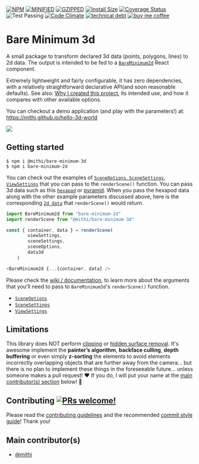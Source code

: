 [![NPM](https://img.shields.io/npm/v/@mithi/bare-minimum-3d.svg)](https://www.npmjs.com/package/@mithi/bare-minimum-3d)
[![MINIFIED](https://img.shields.io/bundlephobia/min/@mithi/bare-minimum-3d?color=%2300BCD4&label=minified)](https://bundlephobia.com/result?p=@mithi/bare-minimum-3d)
[![GZIPPED](https://img.shields.io/bundlephobia/minzip/@mithi/bare-minimum-3d?color=%2300BCD4&label=minified%20%2B%20gzipped)](https://bundlephobia.com/result?p=bare-minimum-3d)
[![Install Size](https://packagephobia.now.sh/badge?p=@mithi/bare-minimum-3d)](https://packagephobia.com/result?p=%40mithi%2Fbare-minimum-3d)
[![Coverage Status](https://coveralls.io/repos/github/mithi/bare-minimum-3d/badge.svg?branch=master)](https://coveralls.io/github/mithi/bare-minimum-3d?branch=master)
![Test Passing](https://github.com/mithi/bare-minimum-3d/workflows/test/badge.svg)
[![Code Climate](https://codeclimate.com/github/mithi/bare-minimum-3d/badges/gpa.svg)](https://codeclimate.com/github/mithi/bare-minimum-3d)
[![technical debt](https://img.shields.io/codeclimate/tech-debt/mithi/bare-minimum-3d)](https://codeclimate.com/github/mithi/bare-minimum-3d/trends/technical_debt)
[![buy me coffee](https://img.shields.io/badge/Buy%20me%20-coffee!-orange.svg?logo=buy-me-a-coffee&color=795548)](https://ko-fi.com/minimithi)

# Bare Minimum 3d

A small package to transform declared 3d data (points, polygons, lines) to 2d data. The output is intended to be fed to a [`BareMinimum2d`](https://github.com/mithi/bare-minimum-2d) React component.

Extremely lightweight and fairly configurable, it has zero dependencies, with a relatively straightforward declarative API(and soon reasonable defaults). See also: [Why I created this project](https://github.com/mithi/bare-minimum-3d/wiki/Why-I-created-this-project), its intended use, and how it compares with other available options.

You can checkout a demo application (and play with the parameters!) at: https://mithi.github.io/hello-3d-world

![](https://user-images.githubusercontent.com/1670421/91668232-c04c9c00-eb3d-11ea-8673-c1a525c7bc27.png)

## Getting started

```
$ npm i @mithi/bare-minimum-3d
$ npm i bare-minimum-2d
```

You can check out the examples of [`SceneOptions`, `SceneSettings`, `ViewSettings`](https://github.com/mithi/bare-minimum-3d/blob/master/test/data/input-settings.ts) that you can pass to the `renderScene()` function. You can pass 3d data such as this [`hexapod`](https://github.com/mithi/bare-minimum-3d/blob/master/test/data/input-data-3d.ts) or [pyramid](https://github.com/mithi/hello-3d-world/blob/master/src/data/input-3d-pyramid.ts). When you pass the hexapod data along with the other example parameters discussed above, here is the corresponding [`2d data`](https://github.com/mithi/bare-minimum-3d/blob/master/test/data/output-data-2d.ts) that `renderScene()` would return.

```js
import BareMinimum2d from "bare-minimum-2d"
import renderScene from "@mithi/bare-minimum-3d"

const { container, data } = renderScene(
        viewSettings,
        sceneSettings,
        sceneOptions,
        data3d
    )

<BareMinimum2d {...{container, data} />
```

Please check the [wiki / documentation](https://github.com/mithi/bare-minimum-3d/wiki), to learn more about the arguments that you'll need to pass to `BareMinimum3d`'s `renderScene()` function.

- [`SceneOptions`](https://github.com/mithi/bare-minimum-3d/wiki/SceneOptions)
- [`SceneSettings`](https://github.com/mithi/bare-minimum-3d/wiki/SceneSettings)
- [`ViewSettings`](https://github.com/mithi/bare-minimum-3d/wiki/ViewSettings)

## Limitations

This library does NOT perform [clipping](https://www.gabrielgambetta.com/computer-graphics-from-scratch/clipping.html) or [hidden surface removal](https://www.gabrielgambetta.com/computer-graphics-from-scratch/hidden-surface-removal.html). It's awesome implement the **painter’s algorithm**, **backface culling**,  **depth buffering** or even simply **z-sorting** the elements to avoid elements incorrectly overlapping objects that are further away from the camera... but there is no plan to implement these things in the foreseeable future... unless someone makes a pull request! :heart: If you do, I will put your name at the [main contributor(s) section](https://github.com/mithi/bare-minimum-3d#main-contributors) below! 🤗

## Contributing [![PRs welcome!](https://img.shields.io/badge/PRs-welcome-orange.svg?style=flat)](./CONTRIBUTING.md)

Please read the [contributing guidelines](https://github.com/mithi/hexapod/blob/master/CONTRIBUTING.md) and the recommended [commit style guide](https://github.com/mithi/hexapod/wiki/A-Commit-Style-Guide)! Thank you!

## Main contributor(s)

- [@mithi](https://github.com/mithi)
